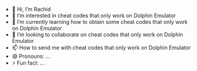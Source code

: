 - 👋 Hi, I’m Rachid
- 👀 I’m interested in cheat codes that only work on Dolphin Emulator
- 🌱 I’m currently learning how to obtain some cheat codes that only work on Dolphin Emulator
- 💞️ I’m looking to collaborate on cheat codes that only work on Dolphin Emulator
- 📫 How to send me with cheat codes that only work on Dolphin Emulator
- 😄 Pronouns: ...
- ⚡ Fun fact: ...
<!---
Futurach0000/Futurach0000 is a ✨ special ✨ repository because its `README.md` (this file) appears on your GitHub profile.
You can click the Preview link to take a look at your changes.
--->
